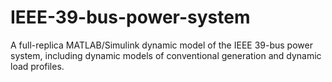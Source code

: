 # IEEE-39-bus-power-system
A full-replica MATLAB/Simulink dynamic model of the IEEE 39-bus power system, including dynamic models of conventional generation and dynamic load profiles.
